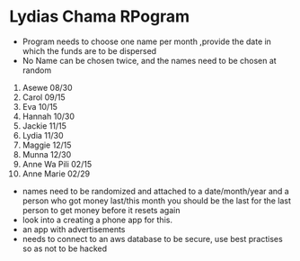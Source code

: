# Lydias Chama RPogram
- Program needs to choose one name per month ,provide the date in which the funds are to be dispersed
- No Name can be chosen twice, and the names need to be chosen at random

1. Asewe 08/30      
2. Carol 09/15    
3. Eva 10/15    
4. Hannah 10/30    
5. Jackie  11/15    
6. Lydia 11/30     
7. Maggie 12/15     
8. Munna 12/30    
9. Anne Wa Pili 02/15   
10. Anne Marie 02/29  

- names need to be randomized and attached to a date/month/year and  a person who got money last/this month you should be the last for the last person to get money before it resets again
- look into a creating a phone app for this.
- an app with advertisements
- needs to connect to an aws database to be secure, use best practises so as not to be hacked